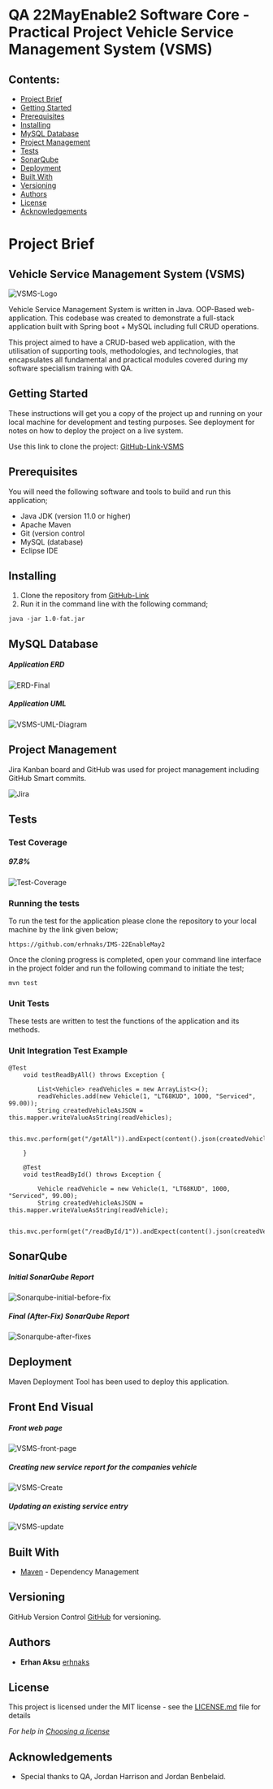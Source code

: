 # QA 22MayEnable2 Software Core - Practical Project Vehicle Service Management System (VSMS)



## Contents:
* [Project Brief](#Project-Brief)  
* [Getting Started](#Getting-Started)
* [Prerequisites](#Prerequisites)  
* [Installing](#Installing)
* [MySQL Database](#MySQL-Database)
* [Project Management](#Project-Management)
* [Tests](#Tests)
* [SonarQube](#SonarQube)
* [Deployment](#Deployment)
* [Built With](#Built-With)
* [Versioning](#Versioning)
* [Authors](#Authors)
* [License](#License)
* [Acknowledgements](#Acknowledgements)

# Project Brief
## Vehicle Service Management System (VSMS)
![VSMS-Logo](https://user-images.githubusercontent.com/97620234/180649345-c0712a4f-d7d8-4968-a14d-cb297f7167cb.png)

Vehicle Service Management System is written in Java. OOP-Based web-application. This codebase was created to demonstrate a full-stack application built with Spring boot + MySQL including full CRUD operations.

This project aimed to have a CRUD-based web application, with the utilisation of supporting tools, methodologies, and technologies, that encapsulates all fundamental and practical modules covered during my software specialism training with QA.

## Getting Started

These instructions will get you a copy of the project up and running on your local machine for development and testing purposes. See deployment for notes on how to deploy the project on a live system.

Use this link to clone the project: [GitHub-Link-VSMS](https://github.com/erhnaks/Vehicle-Service-Management-System)

## Prerequisites


You will need the following software and tools to build and run this application;

* Java JDK (version 11.0 or higher)
* Apache Maven
* Git (version control
* MySQL (database)
* Eclipse IDE 

## Installing

1. Clone the repository from [GitHub-Link](https://github.com/erhnaks/Vehicle-Service-Management-System)
2. Run it in the command line with the following command;
```
java -jar 1.0-fat.jar
```

## MySQL Database

##### Application ERD

![ERD-Final](https://user-images.githubusercontent.com/97620234/179769923-2ca54991-282d-4eb0-8d6b-ef5c11480357.png)

##### Application UML

![VSMS-UML-Diagram](https://user-images.githubusercontent.com/97620234/179770969-0d88def3-7a1f-4cc9-8a3d-21be7af0569c.png)

## Project Management

Jira Kanban board and GitHub was used for project management including GitHub Smart commits.

![Jira](https://user-images.githubusercontent.com/97620234/179771343-0d934754-21ee-45d3-8945-165b507929b8.png)

## Tests

### Test Coverage 

##### 97.8%

![Test-Coverage](https://user-images.githubusercontent.com/97620234/179840696-b04938b7-cb13-4be0-9eb7-24d6b187cfe9.png)

### Running the tests

To run the test for the application please clone the repository to your local machine by the link given below;
```
https://github.com/erhnaks/IMS-22EnableMay2
```
Once the cloning progress is completed, open your command line interface in the project folder and run the following command to initiate the test;

```
mvn test
```

### Unit Tests 

These tests are written to test the functions of the application and its methods.

### Unit Integration Test Example

```
@Test
	void testReadByAll() throws Exception {

		List<Vehicle> readVehicles = new ArrayList<>();
		readVehicles.add(new Vehicle(1, "LT68KUD", 1000, "Serviced", 99.00));
		String createdVehicleAsJSON = this.mapper.writeValueAsString(readVehicles);

		this.mvc.perform(get("/getAll")).andExpect(content().json(createdVehicleAsJSON)).andExpect(status().isOk());

	}

	@Test
	void testReadById() throws Exception {

		Vehicle readVehicle = new Vehicle(1, "LT68KUD", 1000, "Serviced", 99.00);
		String createdVehicleAsJSON = this.mapper.writeValueAsString(readVehicle);

		this.mvc.perform(get("/readById/1")).andExpect(content().json(createdVehicleAsJSON)).andExpect(status().isOk());
```

## SonarQube
##### Initial SonarQube Report

![Sonarqube-initial-before-fix](https://user-images.githubusercontent.com/97620234/179843150-fc1a2786-bbd2-4cec-a7ff-7ccd5dad2a7f.png)

##### Final (After-Fix) SonarQube Report

![Sonarqube-after-fixes](https://user-images.githubusercontent.com/97620234/179843285-e13d64f1-f0a3-4ad2-8a10-ffe982172b61.png)

## Deployment

Maven Deployment Tool has been used to deploy this application.

## Front End Visual
##### Front web page

![VSMS-front-page](https://user-images.githubusercontent.com/97620234/179775472-9e8e5e86-c39e-4f88-b088-66aabfe05c0c.png)

##### Creating new service report for the companies vehicle

![VSMS-Create](https://user-images.githubusercontent.com/97620234/179775740-46d030d3-5a25-43e2-8ede-719a0ea229f5.png)

##### Updating an existing service entry

![VSMS-update](https://user-images.githubusercontent.com/97620234/179775856-9b388348-0c3d-4883-ad02-b5d29f3c81a2.png)

## Built With

* [Maven](https://maven.apache.org/) - Dependency Management

## Versioning

GitHub Version Control [GitHub](http://github.com) for versioning.

## Authors

* **Erhan Aksu** [erhnaks](https://github.com/erhnaks/Vehicle-Service-Management-System)

## License

This project is licensed under the MIT license - see the [LICENSE.md](LICENSE.md) file for details 

*For help in [Choosing a license](https://choosealicense.com/)*

## Acknowledgements

* Special thanks to QA, Jordan Harrison and Jordan Benbelaid.
